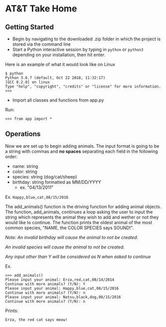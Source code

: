 # AT&T Take Home

## Getting Started

* Begin by navigating to the downloaded .zip folder in which the project is stored via the command line
* Start a Python interactive session by typing in `python` or `python3` depending on your installation, then hit enter.

Here is an example of what it would look like on Linux
```
$ python
Python 3.6.7 (default, Oct 22 2018, 11:32:17)
[GCC 8.2.0] on linux
Type "help", "copyright", "credits" or "license" for more information.
>>>
```

* Import all classes and functions from app.py

Run:
```
>>> from app import *
```

## Operations
Now we are set up to begin adding animals.
The input format is going to be a string with commas and **no spaces** separating each field in the following order:

* name: string
* color: string
* species: string (dog/cat/sheep)
* birthday: string formatted as MM/DD/YYYY 
    * ex. "04/13/2011"

Ex. `Happy,blue,cat,08/15/2016`

The add_animals() function is the driving function for adding animal objects. The function, add_animals, continues a loop asking the user to input the string which represents the animal they wish to add and wether or not they would like to continue. The function prints the oldest animal of the most common species, "NAME, the COLOR SPECIES says SOUND!".

*Note: An invalid birthday will cause the animal to not be created.*

 *An invalid species will cause the animal to not be created.*
 
 *Any input other than Y will be considered as N when asked to continue*
      

Ex.
```
>>> add_animals()
Please input your animal: Erza,red,cat,08/14/2014
Continue with more animals? (Y/N): Y
Please input your animal: Happy,blue,cat,08/15/2016
Continue with more animals? (Y/N): n
Please input your animal: Natsu,black,dog,08/15/2016
Continue with more animals? (Y/N): n
```
Prints:
```
Erza, the red cat says meow!
```
